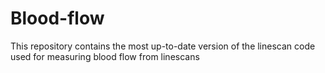 # Blood-flow
This repository contains the most up-to-date version of the linescan code used for measuring blood flow from linescans
